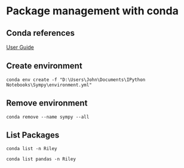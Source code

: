 # Package management with conda

## Conda references


[User Guide][]


[User Guide]:https://conda.io/projects/conda/en/latest/user-guide/tasks/manage-environments.html#


## Create environment

`conda env create -f "D:\Users\John\Documents\IPython Notebooks\Sympy\environment.yml"`

## Remove environment

`conda remove --name sympy --all`

## List Packages

`conda list -n Riley`

`conda list pandas -n Riley`
